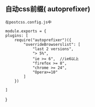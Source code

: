 ## 自动css前缀( autoprefixer)
    在postcss.config.js中
    
    module.exports = {
    plugins: [
        require("autoprefixer")({
            "overrideBrowserslist": [
                "last 2 versions",
                "> 5%",
                "ie >= 6",  //ie6以上
                "firefox >= 8",
                "chrome >= 24",
                "Opera>=10"
            ]
        }) 
       
    ]
  }